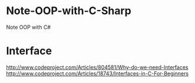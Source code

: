 # Note-OOP-with-C-Sharp
Note OOP with C#

# Interface
http://www.codeproject.com/Articles/804581/Why-do-we-need-Interfaces
http://www.codeproject.com/Articles/18743/Interfaces-in-C-For-Beginners
